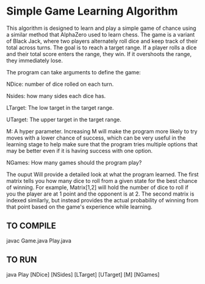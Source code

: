# Simple Game Learning Algorithm

This algorithm is designed to learn and play a simple game of chance using a similar method that AlphaZero used to learn chess.  The game is a variant of Black Jack, where two players alternately roll dice and keep track of their total across turns.  The goal is to reach a target range.  If a player rolls a dice and their total score enters the range, they win.  If it overshoots the range, they immediately lose.  

The program can take arguments to define the game:

NDice: number of dice rolled on each turn.

Nsides: how many sides each dice has.

LTarget: The low target in the target range.

UTarget: The upper target in the target range.

M: A hyper parameter.  Increasing M will make the program more likely to try moves with a lower chance of success, which can be very useful in the learning stage to help make sure that the program tries multiple options that may be better even if it is having success with one option.

NGames: How many games should the program play?

The ouput Will provide a detailed look at what the program learned.  The first matrix tells you how many dice to roll from a given state for the best chance of winning.  For example, Matrix[1,2] will hold the number of dice to roll if you the player are at 1 point and the opponent is at 2.  The second matrix is indexed similarly, but instead provides the actual probability of winning from that point based on the game's experience while learning.

TO COMPILE
----------

javac Game.java Play.java

TO RUN
------

java Play [NDice] [NSides] [LTarget] [UTarget] [M] [NGames]
